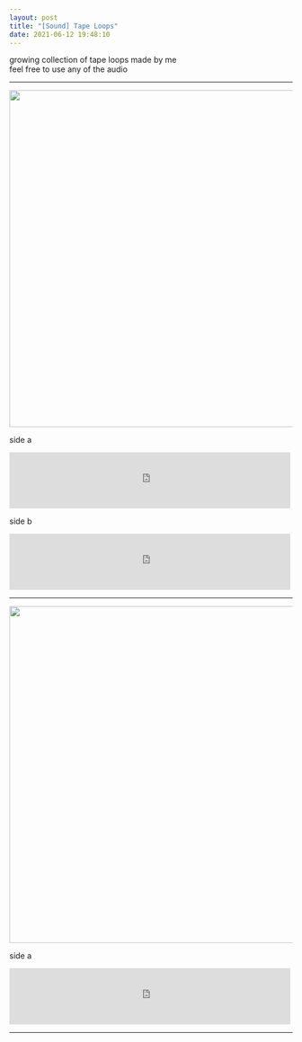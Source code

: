```yaml
---
layout: post
title: "[Sound] Tape Loops"
date: 2021-06-12 19:48:10
---
```


growing collection of tape loops made by me\
feel free to use any of the audio 

---

<!-- change view to preview in link -->
<!-- set permissions to anyone with link can view -->

<img src="https://i.imgur.com/IEy6nU6.jpg" width="600">

side a
<iframe
   frameborder="0"
   width="500"
   height="100"
   backgroundColor = "transparent"
   allowTransparency="true"
   src="https://drive.google.com/file/d/1Kef4oCNRoLw15Orp19bUumIMh_AEy2FQ/preview?usp=sharing">
</iframe>

side b
<iframe
   frameborder="0"
   width="500"
   height="100"
   backgroundColor = "transparent"
   allowTransparency="true"
   src="https://drive.google.com/file/d/1X5iPh2AM5bWyzdAwOpZoZk8yMBBd2MyS/preview?usp=sharing">
</iframe>

---

<img src="https://i.imgur.com/Tf9cEPs.jpg" width="600">

side a
<iframe
   frameborder="0"
   width="500"
   height="100"
   backgroundColor = "transparent"
   allowTransparency="true"
   src="https://drive.google.com/file/d/1FI87D5ps9wzX9JvQ7Adr6yrMzgIUl11H/preview?usp=sharing">
</iframe>

---
